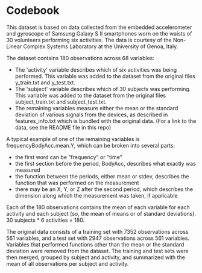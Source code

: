 # Codebook

This dataset is based on data collected from the embedded accelerometer and gyroscope of Samsung Galaxy S II smartphones worn on the waists of 30 volunteers performing six activities. The data is courtesy of the Non-Linear Complex Systems Laboratory at the University of Genoa, Italy.

The dataset contains 180 observations across 68 variables:
- The 'activity' variable describes which of six activities was being performed. This variable was added to the dataset from the original files y_train.txt and y_test.txt.
- The 'subject' variable describes which of 30 subjects was performing. This variable was added to the dataset from the original files subject_train.txt and subject_test.txt.
- The remaining variables measure either the mean or the standard deviation of various signals from the devices, as described in features_info.txt which is bundled with the original data. (For a link to the data, see the README file in this repo)

A typical example of one of the remaining variables is frequencyBodyAcc.mean.Y, which can be broken into several parts:
- the first word can be "frequency" or "time"
- the first section before the period, BodyAcc, describes what exactly was measured
- the function between the periods, either mean or stdev, describes the function that was performed on the measurement
- there may be an X, Y, or Z after the second period, which describes the dimension along which the measurement was taken, if applicable

Each of the 180 observations contains the mean of each variable for each activity and each subject (so, the mean of means or of standard deviations). 30 subjects * 6 activities = 180.

The original data consists of a training set with 7352 observations across 561 variables, and a test set with 2947 observations across 561 variables. Variables that performed functions other than the mean or the standard deviation were removed from the dataset. The training and test sets were then merged, grouped by subject and activity, and summarized with the mean of all observations per subject and activity.

